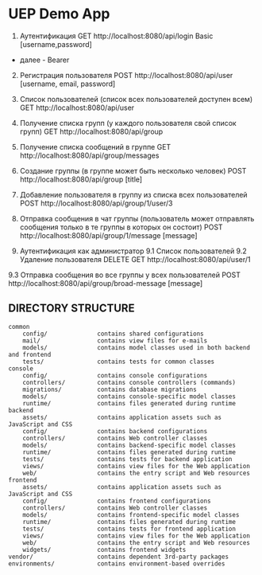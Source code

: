 # UEP Demo App

1. Аутентификация
GET http://localhost:8080/api/login
Basic [username,password]
* далее - Bearer <token>

2. Регистрация пользователя
POST http://localhost:8080/api/user
[username, email, password]

3. Список пользователей (список всех пользователей доступен всем)
GET http://localhost:8080/api/user

4. Получение списка групп (у каждого пользователя свой список групп)
GET http://localhost:8080/api/group

5. Получение списка сообщений в группе
GET http://localhost:8080/api/group/messages

6. Создание группы (в группе может быть несколько человек)
POST http://localhost:8080/api/group
[title]

7. Добавление пользователя в группу из списка всех пользователей
POST http://localhost:8080/api/group/1/user/3

8. Отправка сообщения в чат группы (пользователь может отправлять сообщения только в те группы в которых он состоит)
POST http://localhost:8080/api/group/1/message
[message]


9. Аутентификация как администратор
9.1 Список пользователей
9.2 Удаление пользователя
DELETE GET http://localhost:8080/api/user/1

9.3 Отправка сообщения во все группы у всех пользователей
POST http://localhost:8080/api/group/broad-message
[message]


DIRECTORY STRUCTURE
-------------------

```
common
    config/              contains shared configurations
    mail/                contains view files for e-mails
    models/              contains model classes used in both backend and frontend
    tests/               contains tests for common classes    
console
    config/              contains console configurations
    controllers/         contains console controllers (commands)
    migrations/          contains database migrations
    models/              contains console-specific model classes
    runtime/             contains files generated during runtime
backend
    assets/              contains application assets such as JavaScript and CSS
    config/              contains backend configurations
    controllers/         contains Web controller classes
    models/              contains backend-specific model classes
    runtime/             contains files generated during runtime
    tests/               contains tests for backend application    
    views/               contains view files for the Web application
    web/                 contains the entry script and Web resources
frontend
    assets/              contains application assets such as JavaScript and CSS
    config/              contains frontend configurations
    controllers/         contains Web controller classes
    models/              contains frontend-specific model classes
    runtime/             contains files generated during runtime
    tests/               contains tests for frontend application
    views/               contains view files for the Web application
    web/                 contains the entry script and Web resources
    widgets/             contains frontend widgets
vendor/                  contains dependent 3rd-party packages
environments/            contains environment-based overrides
```

